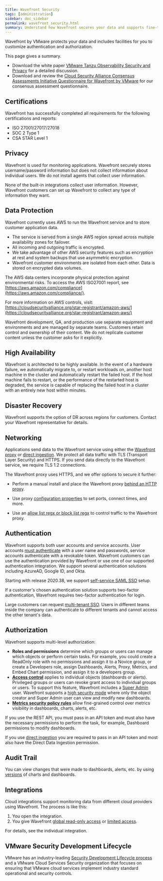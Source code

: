 ```yaml
---
title: Wavefront Security
tags: [administration]
sidebar: doc_sidebar
permalink: wavefront_security.html
summary: Understand how Wavefront secures your data and supports fine-tuning security for your cluster.
---
```


Wavefront by VMware protects your data and includes facilities for you to customize authentication and authorization.

This page gives a summary.
* Download the white paper [VMware Tanzu Observability Security and Privacy](https://d1fto35gcfffzn.cloudfront.net/tanzu/observability/VMware_Tanzu_Observability_Security_and_Privacy.pdf) for a detailed discussion.
* Download and review the [Cloud Security Alliance Consensus Assessments Initiative Questionnaire for Wavefront by VMware](https://cloudsecurityalliance.org/star/registry/vmware-inc/) for our consensus assessment questionnaire.

## Certifications

Wavefront has successfully completed all requirements for the following certifications and reports:

*	ISO 27001/27017/27018
*	SOC 2 Type 1
*	CSA STAR Level 1

## Privacy

Wavefront is used for monitoring applications. Wavefront securely stores username/password information but does not collect information about individual users. We do not install agents that collect user information.

None of the built-in integrations collect user information. However, Wavefront customers can set up Wavefront to collect any type of information they want.

## Data Protection

Wavefront currently uses AWS to run the Wavefront service and to store customer application data.

* The service is served from a single AWS region spread across multiple availability zones for failover.
* All incoming and outgoing traffic is encrypted.
* We take advantage of other AWS security features such as encryption at rest and system backups that use asymmetric encryption.
* Wavefront customer environments are isolated from each other. Data is stored on encrypted data volumes.

The AWS data centers incorporate physical protection against environmental risks. To
access the AWS ISO27001 report, see [https://aws.amazon.com/compliance](https://aws.amazon.com/compliance/).

For more information on AWS controls, visit:
[https://cloudsecurityalliance.org/star-registrant/amazon-aws/](https://cloudsecurityalliance.org/star-registrant/amazon-aws/)

Wavefront development, QA, and production use separate equipment and
environments and are managed by separate teams.
Customers retain control and ownership of their content. We do not replicate customer content unless the customer asks for it explicitly.

## High Availability

Wavefront is architected to be highly available. In
the event of a hardware failure, we automatically migrate to, or restart workloads
on, another host machine in the cluster and automatically
restart the failed host. If the host machine fails to restart, or
the performance of the restarted host is degraded, the service
is capable of replacing the failed host in a cluster with an
entirely new host within minutes.

## Disaster Recovery

Wavefront supports the option of DR across regions for customers. Contact your Wavefront representative for details.

## Networking

Applications send data to the Wavefront service using either the [Wavefront proxy](proxies.html) or [direct ingestion](direct_ingestion.html). We protect all data traffic with TLS (Transport Layer Security) and HTTPS. If you send data directly to the Wavefront service, we require TLS 1.2 connections.

The Wavefront proxy uses HTTPS, and we offer options to secure it further:
* Perform a manual install and place the Wavefront proxy [behind an HTTP proxy](proxies_manual_install.html#connecting-to-wavefront-through-an-http-proxy).

* Use proxy [configuration properties](proxies_configuring.html#general-proxy-properties-and-examples) to set ports, connect times, and more.

* Use an [allow list regx or block list regx](proxies_preprocessor_rules.html#point-filtering-rules) to control traffic to the Wavefront proxy.




## Authentication

Wavefront supports both user accounts and service accounts. User accounts [must authenticate](authentication.html) with a user name and passwords, service accounts authenticate with a revokable token. Wavefront customers can use the authentication provided by Wavefront or use one of our supported authentication integration. We support several authentication solutions including AzureAD, Google ID, and Okta.

Starting with release 2020.38, we support [self-service SAML SSO](auth_self_service_sso.html) setup.

If a customer's chosen authentication solution supports two-factor authentication, Wavefront requires two-factor authentication for login.

Large customers can request [multi-tenant SSO](authentication.html#multi-tenant-authentication). Users in different teams inside the company can authenticate to different tenants and cannot access the other tenant's data.


## Authorization

Wavefront supports multi-level authorization:
* **Roles and permissions** determine which groups or users can manage which objects or perform certain tasks. For example, you could create a ReadOnly role with no permissions and assign it to a Novice group, or create a Developers role, assign Dashboards, Alerts, Proxy, Metrics, and Embed Chart permission, and assign it to a developers group.
* [**Access control**](access.html) applies to individual objects (dashboards or alerts). Privileged groups or users can revoke grant access to individual groups or users. To support this feature, Wavefront includes a [Super Admin](users_roles.html#who-is-the-super-admin-user) user.
  Wavefront supports a [high security mode](access.html#changing-the-access-control-preference) where only the object creator and Super Admin user can view and modify new dashboards.
* [**Metrics security policy rules**](metrics_security.html) allow fine-grained control over metrics visibility in dashboards, charts, alerts, etc.



If you use the REST API, you must pass in an API token and must also have the necessary permissions to perform the task, for example, Dashboard permissions to modify dashboards.

If you use [direct ingestion](direct_ingestion.html) you are required to pass in an API token and most also have the Direct Data Ingestion permission.

## Audit Trail

You can view changes that were made to dashboards, alerts, etc. by using [versions](wavefront_monitoring.html#examining-versions-of-dashboards-and-alerts) of charts and dashboards.

## Integrations

Cloud integrations support monitoring data from different cloud providers using Wavefront. The process is like this:
1. You open the integration.
2. You give Wavefront [global read-only access](integrations_aws_overview.html#giving-wavefront-global-read-only-access) or [limited access](integrations_aws_overview.html#giving-wavefront-limited-access).

For details, see the individual integration.

## VMware Security Development Lifecycle

VMware has an industry-leading [Security Development Lifecycle process](https://www.vmware.com/security/sdl.html) and a VMware Cloud Services Security organization that focuses on ensuring that VMware cloud services implement industry standard operational and security controls.
